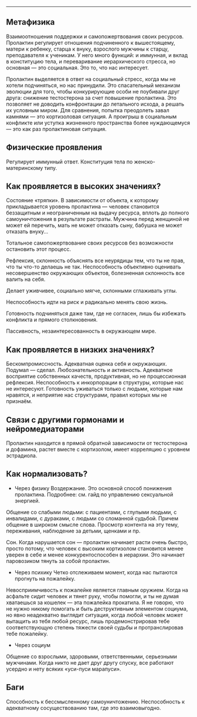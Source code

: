 ***
## Метафизика

Взаимоотношения поддержки и самопожертвования своих ресурсов. Пролактин регулирует отношения подчиненного к вышестоящему, матери к ребенку, старца к внуку, взрослого мужчины к старцу, преподавателя к ученикам. У него много функций: и иммунная, и вклад в конституцию тела, и переваривание иерархического стресса, но основная — это социальная. Это то, что нас интересует. 

Пролактин выделяется в ответ на социальный стресс, когда мы не хотели подчиняться, но нас принудили. Это спасательный механизм эволюции для того, чтобы конкурирующие особи не поубивали друг друга: снижение тестостерона за счет повышение пролактина. Это позволяет не доводить конфронтации до летального исхода, а решать их условным миром. Для сравнения, попытка преодолеть завал камнями — это кортизоловая ситуация. А проигрыш в социальным конфликте или уступка жизненного пространства более нуждающемуся — это как раз пролактиновая ситуация.

## Физические проявления

Регулирует иммунный ответ. Конституция тела по женско-материнскому типу.

## Как проявляется в высоких значениях?

Состояние «тряпки». В зависимости от объекта, к которому прикладывается уровень пролактина — человек становится беззащитным и неограниченным на выдачу ресурса, вплоть до полного самоуничтожения в результате растраты. Мужчина перед женщиной не может ей перечить, мать не может отказать сыну, бабушка не может отказать внуку... 

Тотальное самопожертвование своих ресурсов без возможности остановить этот процесс. 

Рефлексия, склонность объяснять все неурядицы тем, что ты не прав, что ты что-то делаешь не так. Неспособность объективно оценивать несовершенство окружающих объектов, болезненная склонность все валить на себя.

Делает уживчивее, социально мягче, склонными сглаживать углы.

Неспособность идти на риск и радикально менять свою жизнь.

Готовность подчиняться даже там, где не согласен, лишь бы избежать конфликта и прямого столкновения. 

Пассивность, незаинтересованность в окружающем мире.

## Как проявляется в низких значениях?

Бескомпромиссность.
Адекватная оценка себя и окружающих. 
Подумал — сделал.
Любознательность и активность. 
Адекватное восприятие собственных качеств, продуктивная, но не процессионная рефлексия.
Неспособность к инкорпорации в структуры, которые нас не интересуют. 
Готовность уживаться только с людьми, которые нам нравятся, и неприятие нас структурами, правил которых мы не признаём.

## Связи с другими гормонами и нейромедиаторами

Пролактин находится в прямой обратной зависимости от тестостерона и дофамина, растет вместе с кортизолом, имеет корреляцию с уровнем эстрадиола.

## Как нормализовать?

- Через физику
Воздержание. Это основной способ понижения пролактина. Подробнее: см. гайд по управлению сексуальной энергией.

Общение со слабыми людьми: с пациентами, с глупыми людьми, с инвалидами, с дураками, с людьми со сломанной судьбой. Причем общение в широком смысле слова. Просмотр контента на эту тему, переживания, наблюдение за детьми, щенками и пр.

Сон. Когда нарушается сон — пролактин начинает расти очень быстро, просто потому, что человек с высоким кортизолом становится менее уверен в себе и менее конкурентоспособен в иерархии. Это начинает паровозиком тянуть за собой пролактин.

- Через психику
Четко отслеживаем момент, когда нас пытаются прогнуть на пожалейку.

Невосприимчивость к пожалейке является главным оружием. Когда на асфальте сидит человек и тянет руку, чтобы помогли, и ты не думая хватаешься за кошелек — эта пожалейка прокатила. Я не говорю, что не нужно никому помогать и быть деструктивным элементом социума, но явно неадекватно выглядит ситуация, когда любой человек может вытащить из тебя любой ресурс, лишь продемонстрировав тебе соответствующую степень тяжести своей судьбы и протранслировав тебе пожалейку.

- Через социум

Общение со взрослыми, здоровыми, ответственными, серьезными мужчинами. Когда никто не дает друг другу спуску, все работают усердно и нету всяких «уси-пуси марапуси».

## Баги

Способность к бессмысленному самоуничтожению. Неспособность к адекватному сосуществованию там, где это взаимовыгодно.

